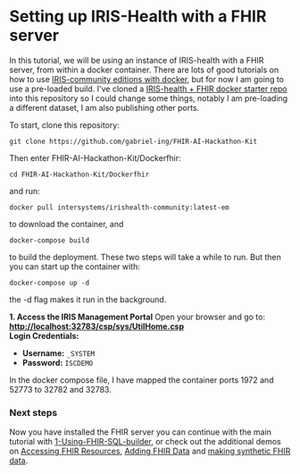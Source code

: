 # Setting up IRIS-Health with a FHIR server

In this tutorial, we will be using an instance of IRIS-health with a FHIR server, from within a docker container. There are lots of good tutorials on how to use [IRIS-community editions with docker](https://community.intersystems.com/post/running-intersystems-iris-docker-step-step-guide-part-1-basics-custom-dockerfile), but for now I am going to use a pre-loaded build. I've cloned a [IRIS-health + FHIR docker starter repo](https://github.com/pjamiesointersystems/Dockerfhir/tree/main) into this repository so I could change some things, notably I am pre-loading a different dataset, I am also publishing other ports.

To start, clone this repository: 

	git clone https://github.com/gabriel-ing/FHIR-AI-Hackathon-Kit

Then enter FHIR-AI-Hackathon-Kit/Dockerfhir:

	cd FHIR-AI-Hackathon-Kit/Dockerfhir

and run: 

	docker pull intersystems/irishealth-community:latest-em

to download the container, and 

	docker-compose build 

to build the deployment. These two steps will take a while to run. But then you can start up the container with: 

	docker-compose up -d 

the -d flag makes it run in the background. 

**1. Access the IRIS Management Portal**
Open your browser and go to:
 **[http://localhost:32783/csp/sys/UtilHome.csp](http://localhost:32783/csp/sys/UtilHome.csp)**  
**Login Credentials:**
- **Username:** `_SYSTEM`
- **Password:** `ISCDEMO`

In the docker compose file, I have mapped the container ports 1972 and 52773 to 32782 and 32783. 

### Next steps

Now you have installed the FHIR server you can continue with the main tutorial with [1-Using-FHIR-SQL-builder](1-Using-FHIR-SQL-Builder.ipynb), or check out the additional demos on [Accessing FHIR Resources](../Additional-demos/Accessing-FHIR-resources.ipynb), 
[Adding FHIR Data](../Additional-demos\Adding-FHIR-data-to-IRIS-health.ipynb) and [making synthetic FHIR data](../Additional-demos/Making-synthetic-fhir-data.md).
